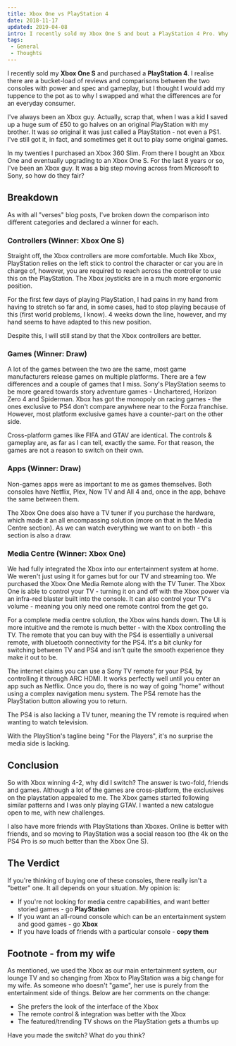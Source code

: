 ```yaml
---
title: Xbox One vs PlayStation 4
date: 2018-11-17
updated: 2019-04-08
intro: I recently sold my Xbox One S and bout a PlayStation 4 Pro. Why did I do this and what are the differences? This post outlines my thoughts from an "everyday consumer".
tags:
 - General
 - Thoughts
---
```


I recently sold my **Xbox One S** and purchased a **PlayStation 4**. I realise there are a bucket-load of reviews and comparisons between the two consoles with power and spec and gameplay, but I thought I would add my tuppence to the pot as to why I swapped and what the differences are for an everyday consumer.

I've always been an Xbox guy. Actually, scrap that, when I was a kid I saved up a huge sum of £50 to go halves on an original PlayStation with my brother. It was _so_ original it was just called a PlayStation - not even a PS1. I've still got it, in fact, and sometimes get it out to play some original games.

In my twenties I purchased an Xbox 360 Slim. From there I bought an Xbox One and eventually upgrading to an Xbox One S.  For the last 8 years or so, I've been an Xbox guy. It was a big step moving across from Microsoft to Sony, so how do they fair?

## Breakdown

As with all "verses" blog posts, I've broken down the comparison into different categories and declared a winner for each. 

### Controllers (Winner: Xbox One S)

Straight off, the Xbox controllers are more comfortable. Much like Xbox, PlayStation relies on the left stick to control the character or car you are in charge of, however, you are required to reach across the controller to use this on the PlayStation. The Xbox joysticks are in a much more ergonomic position.

For the first few days of playing PlayStation, I had pains in my hand from having to stretch so far and, in some cases, had to stop playing because of this (first world problems, I know). 4 weeks down the line, however, and my hand seems to have adapted to this new position.

Despite this, I will still stand by that the Xbox controllers are better. 

### Games (Winner: Draw)

A lot of the games between the two are the same, most game manufacturers release games on multiple platforms. There are a few differences and a couple of games that I miss. Sony's PlayStation seems to be more geared towards story adventure games - Unchartered, Horizon Zero 4 and Spiderman. Xbox has got the monopoly on racing games - the ones exclusive to PS4 don't compare anywhere near to the Forza franchise. However, most platform exclusive games have a counter-part on the other side.

Cross-platform games like FIFA and GTAV are identical. The controls & gameplay are, as far as I can tell, exactly the same. For that reason, the games are not a reason to switch on their own. 

### Apps (Winner: Draw)

Non-games apps were as important to me as games themselves. Both consoles have Netflix, Plex, Now TV and All 4 and, once in the app, behave the same between them. 

The Xbox One does also have a TV tuner if you purchase the hardware, which made it an all encompassing solution (more on that in the Media Centre section). As we can watch everything we want to on both - this section is also a draw.

### Media Centre (Winner: Xbox One)

We had fully integrated the Xbox into our entertainment system at home. We weren't just using it for games but for our TV and streaming too. We purchased the Xbox One Media Remote along with the TV Tuner. The Xbox One is able to control your TV - turning it on and off with the Xbox power via an infra-red blaster built into the console. It can also control your TV's volume - meaning you only need one remote control from the get go.

For a complete media centre solution, the Xbox wins hands down. The UI is more intuitive and the remote is much better - with the Xbox controlling the TV. The remote that you can buy with the PS4 is essentially a universal remote, with bluetooth connectivity for the PS4. It's a bit clunky for switching between TV and PS4 and isn't quite the smooth experience they make it out to be.

The internet claims you can use a Sony TV remote for your PS4, by controlling it through ARC HDMI. It works perfectly well until you enter an app such as Netflix. Once you do, there is no way of going "home" without using a complex navigation menu system. The PS4 remote has the PlayStation button allowing you to return.

The PS4 is also lacking a TV tuner, meaning the TV remote is required when wanting to watch television. 

With the PlayStion's tagline being "For the Players", it's no surprise the media side is lacking.

## Conclusion

So with Xbox winning 4-2, why did I switch? The answer is two-fold, friends and games. Although a lot of the games are cross-platform, the exclusives on the playstation appealed to me. The Xbox games started following similar patterns and I was only playing GTAV. I wanted a new catalogue open to me, with new challenges.

I also have more friends with PlayStations than Xboxes. Online is better with friends, and so moving to PlayStation was a social reason too (the 4k on the PS4 Pro is _so_ much better than the Xbox One S).

## The Verdict

If you're thinking of buying one of these consoles, there really isn't a "better" one. It all depends on your situation. My opinion is:

- If you're not looking for media centre capabilities, and want better storied games - go **PlayStation**
- If you want an all-round console which can be an entertainment system and good games - go **Xbox**
- If you have loads of friends with a particular console - **copy them**

## Footnote - from my wife

As mentioned, we used the Xbox as our main entertainment system, our lounge TV and so changing from Xbox to PlayStation was a big change for my wife. As someone who doesn't "game", her use is purely from the entertainment side of things. Below are her comments on the change:

- She prefers the look of the interface of the Xbox
- The remote control & integration was better with the Xbox
- The featured/trending TV shows on the PlayStation gets a thumbs up

 

Have you made the switch? What do you think?